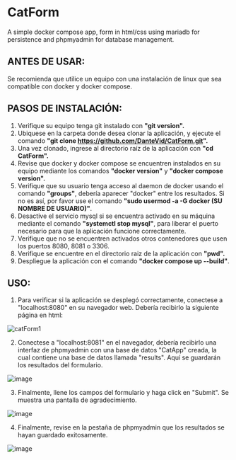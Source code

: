 # CatForm
A simple docker compose app, form in html/css using mariadb for persistence and phpmyadmin for database management.

## ANTES DE USAR:

Se recomienda que utilice un equipo con una instalación de linux que sea compatible con docker y docker compose.

## PASOS DE INSTALACIÓN:
1. Verifique su equipo tenga git instalado con **"git version".**
2. Ubiquese en la carpeta donde desea clonar la aplicación, y ejecute el comando **"git clone https://github.com/DanteVid/CatForm.git".**
3. Una vez clonado, ingrese al directorio raíz de la aplicación con **"cd CatForm".**
5. Revise que docker y docker compose se encuentren instalados en su equipo mediante los comandos **"docker version"** y **"docker compose version".**
6. Verifique que su usuario tenga acceso al daemon de docker usando el comando **"groups"**, debería aparecer "docker" entre los resultados. Si no es así, por favor use el comando **"sudo usermod -a -G docker (SU NOMBRE DE USUARIO)"**.
7. Desactive el servicio mysql si se encuentra activado en su máquina mediante el comando **"systemctl stop mysql"**, para liberar el puerto necesario para que la aplicación funcione correctamente.
8. Verifique que no se encuentren activados otros contenedores que usen los puertos 8080, 8081 o 3306.
9. Verifique se encuentre en el directorio raiz de la aplicación con **"pwd".**
10. Despliegue la aplicación con el comando **"docker compose up --build"**.

## USO:
1. Para verificar si la aplicación se desplegó correctamente, conectese a "localhost:8080" en su navegador web. Debería recibirlo la siguiente página en html:

![catForm1](https://github.com/user-attachments/assets/6d83a4ec-60ca-46f6-a2ab-d314436aaf74)

2. Conectese a "localhost:8081" en el navegador, debería recibirlo una interfaz de phpmyadmin con una base de datos "CatApp" creada, la cual contiene una base de datos llamada "results". Aquí se guardarán los resultados del formulario.

![image](https://github.com/user-attachments/assets/27951b97-99de-4086-81b1-6a173c1e83cb)

3. Finalmente, llene los campos del formulario y haga click en "Submit". Se muestra una pantalla de agradecimiento.

![image](https://github.com/user-attachments/assets/a855cc58-ad4c-4f37-a339-8b3a4a0de6c8)

4. Finalmente, revise en la pestaña de phpmyadmin que los resultados se hayan guardado exitosamente.

![image](https://github.com/user-attachments/assets/35141ab3-8e3d-4bd4-99fd-e135feb5fa22)
